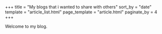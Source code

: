 +++
title = "My blogs that i wanted to share with others"
sort_by = "date"
template = "article_list.html"
page_template = "article.html"
paginate_by = 4
+++

Welcome to my blog.
